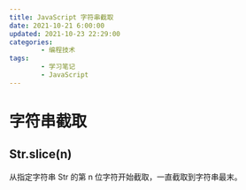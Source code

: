 ```yaml
---
title: JavaScript 字符串截取
date: 2021-10-21 6:00:00
updated: 2021-10-23 22:29:00
categories:
        - 编程技术
tags:
        - 学习笔记
        - JavaScript
---
```

# 字符串截取

## Str.slice(n)

从指定字符串 Str 的第 n 位字符开始截取，一直截取到字符串最末。